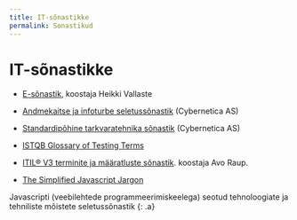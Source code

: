 ```yaml
---
title: IT-sõnastikke
permalink: Sonastikud
---
```


# IT-sõnastikke

- [E-sõnastik](http://www.vallaste.ee/), koostaja Heikki Vallaste

- [Andmekaitse ja infoturbe seletussõnastik](http://akit.cyber.ee/) (Cybernetica AS)

- [Standardipõhine tarkvaratehnika sõnastik](http://stats.cyber.ee) (Cybernetica AS)

- [ISTQB Glossary of Testing Terms](http://www.istqb.org/downloads/viewcategory/20.html)

- [ITIL® V3 terminite ja määratluste sõnastik](http://www.itsmf.ee/itsmf/wp-content/uploads/2013/01/ITIL_V3_Glossary_100313.pdf). koostaja Avo Raup.

- [The Simplified Javascript Jargon](http://jargon.js.org/)

Javascripti (veebilehtede programmeerimiskeelega) seotud tehnoloogiate ja tehniliste mõistete seletussõnastik
{: .a}

